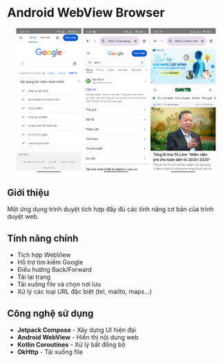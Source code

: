 # Android WebView Browser

<div align="center">
    <img src="screenshots/webview_screen1.png" alt="" width="30%"/>
    <img src="screenshots/webview_screen2.png" alt="" width="30%"/>
    <img src="screenshots/webview_screen3.png" alt="" width="30%"/>
</div>

## Giới thiệu

Một ứng dụng trình duyệt tích hợp đầy đủ các tính năng cơ bản của trình duyệt web.

## Tính năng chính

- Tích hợp WebView
- Hỗ trợ tìm kiếm Google
- Điều hướng Back/Forward
- Tải lại trang
- Tải xuống file và chọn nơi lưu
- Xử lý các loại URL đặc biệt (tel, mailto, maps...)

## Công nghệ sử dụng

- **Jetpack Compose** - Xây dựng UI hiện đại
- **Android WebView** - Hiển thị nội dung web
- **Kotlin Coroutines** - Xử lý bất đồng bộ
- **OkHttp** - Tải xuống file
